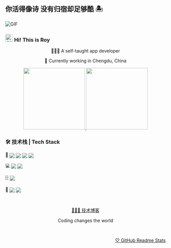 ## 你活得像诗 没有归宿却足够酷 🏝

<image src="https://s6.jpg.cm/2022/07/29/P7Zurz.gif" align="center" alt="GIF" />

### <image src="https://s6.jpg.cm/2022/07/29/P7Z5dw.gif" alt="GIF" width="24px" /> Hi! This is Roy

<div align="center">

<p>🧑🏻‍💻 A self-taught app developer</p>

<p>🐼 Currently working in Chengdu, China</p>

</div>

<div align="center">

<a href="https://github.com/RoyRao2333" target="_blank">
<image src="https://github-readme-stats.vercel.app/api?username=royrao2333&include_all_commits=true&count_private=true&show_icons=true&theme=buefy" height="193px" />
</a>

<a href="https://github.com/RoyRao2333" target="_blank">
<image src="https://github-readme-stats.vercel.app/api/top-langs/?username=royrao2333&layout=compact" height="193px" />
</a>

</div>

### 🛠 技术栈 | Tech Stack

<div >

💬 <a href="https://www.swift.org/" target="_blank"><image src="https://img.shields.io/static/v1?label=Swift&message=5&style=for-the-badge&labelColor=FFFFFF&logo=swift&color=F05138" align="center" /></a> <a href="https://www.typescriptlang.org/" target="_blank"><image src="https://img.shields.io/static/v1?label=TypeScript&message=4&style=for-the-badge&labelColor=FFFFFF&logo=typescript&color=3178C6" align="center" /></a> <a href="https://www.python.org/" target="_blank"><image src="https://img.shields.io/static/v1?label=Python&message=3&style=for-the-badge&labelColor=FFFFFF&logo=python&color=3776AB" align="center" /></a> <a href="https://kotlinlang.org/" target="_blank"><image src="https://img.shields.io/static/v1?label=Kotlin&message=1&style=for-the-badge&labelColor=FFFFFF&logo=kotlin&color=7F52FF" align="center" /></a>

</div>

<div >

💻 <a href="https://www.swift.org/" target="_blank"><image src="https://img.shields.io/static/v1?label=iOS/macOS&message=Swift&style=for-the-badge&labelColor=FFFFFF&logo=swift&color=F05138" align="center" /></a> <a href="https://reactnative.dev/" target="_blank"><image src="https://img.shields.io/static/v1?label=iOS/Android&message=React Native&style=for-the-badge&labelColor=FFFFFF&logo=react&color=61DAFB" align="center" /></a>

</div>

<div >

🗄 <a href="https://www.mysql.com/" target="_blank"><image src="https://img.shields.io/static/v1?label=MySQL&message=8&style=for-the-badge&labelColor=FFFFFF&logo=mysql&color=4479A1" align="center" /></a>

</div>

<div >

🎨 <a href="https://www.figma.com/" target="_blank"><image src="https://img.shields.io/static/v1?label=Figma&message=Handy&style=for-the-badge&labelColor=FFFFFF&logo=figma&color=F24E1E" align="center" /></a> <a href="https://www.sketch.com/" target="_blank"><image src="https://img.shields.io/static/v1?label=Sketch&message=Handy&style=for-the-badge&labelColor=FFFFFF&logo=sketch&color=F7B500" align="center" /></a>

</div>

&nbsp;

<div align="center">

<a href="https://royrao2333.github.io/blog/" target="_blank">🧑🏻‍💻 技术博客</a>

<p>Coding changes the world</p>

</div>

&nbsp;

<div align="right">

<a href="https://github.com/anuraghazra/github-readme-stats" target="_blank">♡ GitHub Readme Stats</a>

</div>
